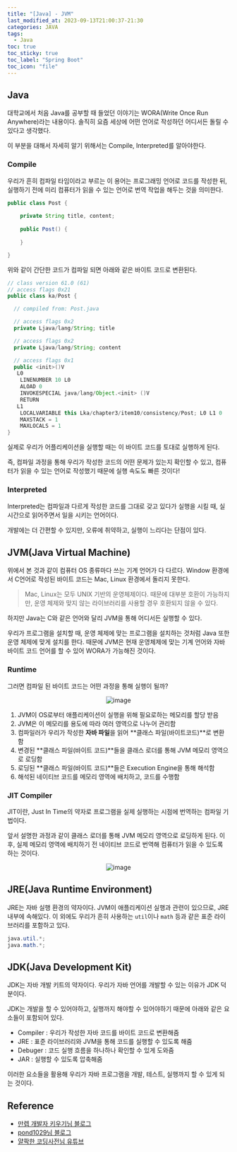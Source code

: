 ```yaml
---
title: "[Java] - JVM"
last_modified_at: 2023-09-13T21:00:37-21:30
categories: JAVA
tags:
  - Java
toc: true
toc_sticky: true
toc_label: "Spring Boot"
toc_icon: "file"
---
```


## Java

대학교에서 처음 Java를 공부할 때 들었던 이야기는 WORA(Write Once Run Anywhere)라는 내용이다.
솔직히 요즘 세상에 어떤 언어로 작성하던 어디서든 돌릴 수 있다고 생각했다.

이 부분을 대해서 자세히 알기 위해서는 Compile, Interpreted를 알아야한다.

### Compile

우리가 흔히 컴파일 타임이라고 부르는 이 용어는 프로그래밍 언어로 코드를 작성한 뒤, 실행하기 전에 미리 컴퓨터가 읽을 수 있는 언어로 번역 작업을 해두는 것을 의미한다.

```java
public class Post {
    
    private String title, content;
    
    public Post() {
        
    }

}
```

위와 같이 간단한 코드가 컴파일 되면 아래와 같은 바이트 코드로 변환된다.

```java
// class version 61.0 (61)
// access flags 0x21
public class ka/Post {

  // compiled from: Post.java

  // access flags 0x2
  private Ljava/lang/String; title

  // access flags 0x2
  private Ljava/lang/String; content

  // access flags 0x1
  public <init>()V
   L0
    LINENUMBER 10 L0
    ALOAD 0
    INVOKESPECIAL java/lang/Object.<init> ()V
    RETURN
   L1
    LOCALVARIABLE this Lka/chapter3/item10/consistency/Post; L0 L1 0
    MAXSTACK = 1
    MAXLOCALS = 1
}
```

실제로 우리가 어플리케이션을 실행할 때는 이 바이트 코드를 토대로 실행하게 된다.

즉, 컴파일 과정을 통해 우리가 작성한 코드의 어떤 문제가 있는지 확인할 수 있고, 컴퓨터가 읽을 수 있는 언어로 작성했기 때문에 실행 속도도 빠른 것이다!

### Interpreted

Interpreted는 컴파일과 다르게 작성한 코드를 그대로 갖고 있다가 실행을 시킬 때, 실시간으로 읽어주면서 일을 시키는 언어이다.

개발에는 더 간편할 수 있지만, 오류에 취약하고, 실행이 느리다는 단점이 있다.

## JVM(Java Virtual Machine)

위에서 본 것과 같이 컴퓨터 OS 종류마다 쓰는 기계 언어가 다 다르다.
Window 환경에서 C언어로 작성된 바이트 코드는 Mac, Linux 환경에서 돌리지 못한다.

> Mac, Linux는 모두 UNIX 기반의 운영체제이다. 때문에 대부분 호환이 가능하지만, 운영 체제와 맞지 않는 라이브러리를 사용할 경우 호환되지 않을 수 있다.

하지만 Java는 C와 같은 언어와 달리 JVM을 통해 어디서든 실행할 수 있다.

우리가 프로그램을 설치할 때, 운영 체제에 맞는 프로그램을 설치하는 것처럼 Java 또한 운영 체제에 맞게 설치를 한다.
때문에 JVM은 현재 운영체제에 맞는 기계 언어와 자바 바이트 코드 언어를 할 수 있어 WORA가 가능해진 것이다.

### Runtime

그러면 컴파일 된 바이트 코드는 어떤 과정을 통해 실행이 될까?

<center>

![image](https://github.com/Jwhyee/Jwhyee.github.io/assets/82663161/0d99ebc8-8cb5-48f8-ac8f-727ee7563a1a)

</center>

1. JVM이 OS로부터 애플리케이션이 실행을 위해 필요로하는 메모리를 할당 받음
2. JVM은 이 메모리를 용도에 따라 여러 영역으로 나누어 관리함
3. 컴파일러가 우리가 작성한 **자바 파일**을 읽어 **클래스 파일(바이트코드)**로 변환함
4. 변경된 **클래스 파일(바이트 코드)**들을 클래스 로더를 통해 JVM 메모리 영역으로 로딩함
5. 로딩된 **클래스 파일(바이트 코드)**들은 Execution Engine을 통해 해석함
6. 해석된 네이티브 코드를 메모리 영역에 배치하고, 코드를 수행함

### JIT Compiler

JIT이란, Just In Time의 약자로 프로그램을 실제 실행하는 시점에 번역하는 컴파일 기법이다.

앞서 설명한 과정과 같이 클래스 로더를 통해 JVM 메모리 영역으로 로딩하게 된다.
이후, 실제 메모리 영역에 배치하기 전 네이티브 코드로 번역해 컴퓨터가 읽을 수 있도록 하는 것이다. 

<center>

![image](https://github.com/Jwhyee/Jwhyee.github.io/assets/82663161/8da19493-c277-48c1-aca5-f34b5b582967)

</center>


## JRE(Java Runtime Environment)

JRE는 자바 실행 환경의 약자이다. JVM이 애플리케이션 실행과 관련이 있으므로, JRE 내부에 속해있다.
이 외에도 우리가 흔히 사용하는 `util`이나 `math` 등과 같은 표준 라이브러리를 포함하고 있다.

```java
java.util.*;
java.math.*;
```

## JDK(Java Development Kit)

JDK는 자바 개발 키트의 약자이다. 우리가 자바 언어를 개발할 수 있는 이유가 JDK 덕분이다.

JDK는 개발을 할 수 있어야하고, 실행까지 해야할 수 있어야하기 때문에 아래와 같은 요소들이 포함되어 있다.

- Compiler : 우리가 작성한 자바 코드를 바이트 코드로 변환해줌
- JRE : 표준 라이브러리와 JVM을 통해 코드를 실행할 수 있도록 해줌
- Debuger : 코드 실행 흐름을 하나하나 확인할 수 있게 도와줌
- JAR : 실행할 수 있도록 압축해줌

이러한 요소들을 활용해 우리가 자바 프로그램을 개발, 테스트, 실행까지 할 수 있게 되는 것이다.

## Reference

- [만렙 개발자 키우기님 블로그](https://www.nowwatersblog.com/cs/JVM)
- [pond1029님 블로그](https://velog.io/@pond1029/JVM)
- [얄팍한 코딩사전님 유튜브](https://youtu.be/OxvtGYvVkRU?si=JKTmDZVbgmSm3slk)
